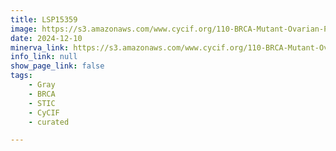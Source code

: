 ```yaml
---
title: LSP15359
image: https://s3.amazonaws.com/www.cycif.org/110-BRCA-Mutant-Ovarian-Precursors/LSP15359/LSP15359.png
date: 2024-12-10
minerva_link: https://s3.amazonaws.com/www.cycif.org/110-BRCA-Mutant-Ovarian-Precursors/LSP15359/index.html
info_link: null
show_page_link: false
tags:
    - Gray
    - BRCA
    - STIC
    - CyCIF
    - curated

---
```

